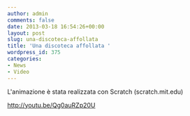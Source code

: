 ```yaml
---
author: admin
comments: false
date: 2013-03-18 16:54:26+00:00
layout: post
slug: una-discoteca-affollata
title: 'Una discoteca affollata '
wordpress_id: 375
categories:
- News
- Video
---
```


L'animazione è stata realizzata con Scratch (scratch.mit.edu)

http://youtu.be/Qg0auRZp20U




